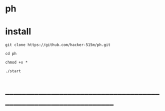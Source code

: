 # ph
# install 
```
git clone https://github.com/hacker-515m/ph.git
```
```
cd ph
```
```
chmod +x *
```
```
./start
```
#  _______________________________________________________________
